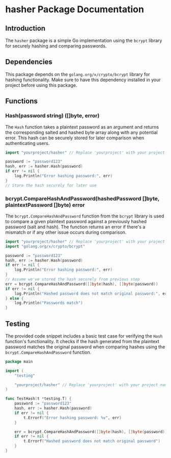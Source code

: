  # hasher Package Documentation

## Introduction
The `hasher` package is a simple Go implementation using the `bcrypt` library for securely hashing and comparing passwords.

## Dependencies
This package depends on the `golang.org/x/crypto/bcrypt` library for hashing functionality. Make sure to have this dependency installed in your project before using this package.

## Functions
### Hash(password string) ([]byte, error)
The `Hash` function takes a plaintext password as an argument and returns the corresponding salted and hashed byte array along with any potential error. This hash can be securely stored for later comparison when authenticating users.

```go
import "yourproject/hasher" // Replace 'yourproject' with your project name

password := "password123"
hash, err := hasher.Hash(password)
if err != nil {
	log.Println("Error hashing password:", err)
}
// Store the hash securely for later use
```

### bcrypt.CompareHashAndPassword(hashedPassword []byte, plaintextPassword []byte) error
The `bcrypt.CompareHashAndPassword` function from the `bcrypt` library is used to compare a given plaintext password against a previously hashed password (salt and hash). The function returns an error if there's a mismatch or if any other issue occurs during comparison.

```go
import "yourproject/hasher" // Replace 'yourproject' with your project name
import "golang.org/x/crypto/bcrypt"

password := "password123"
hash, err := hasher.Hash(password)
if err != nil {
	log.Println("Error hashing password:", err)
}
// Assume we've stored the hash securely from previous step
err = bcrypt.CompareHashAndPassword([]byte(hash), []byte(password))
if err != nil {
	log.Println("Hashed password does not match original password:", err)
} else {
	log.Println("Passwords match")
}
```

## Testing
The provided code snippet includes a basic test case for verifying the `Hash` function's functionality. It checks if the hash generated from the plaintext password matches the original password when comparing hashes using the `bcrypt.CompareHashAndPassword` function.

```go
package main

import (
	"testing"

	"yourproject/hasher" // Replace 'yourproject' with your project name
)

func TestHash(t *testing.T) {
	password := "password123"
	hash, err := hasher.Hash(password)
	if err != nil {
		t.Errorf("Error hashing password: %v", err)
	}

	err = bcrypt.CompareHashAndPassword([]byte(hash), []byte(password))
	if err != nil {
		t.Errorf("Hashed password does not match original password")
	}
}
```

